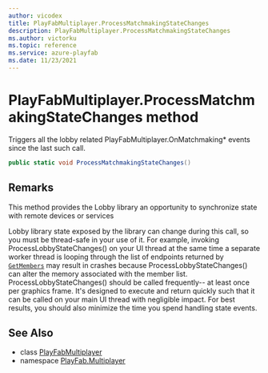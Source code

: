 ```yaml
---
author: vicodex
title: PlayFabMultiplayer.ProcessMatchmakingStateChanges
description: PlayFabMultiplayer.ProcessMatchmakingStateChanges
ms.author: victorku
ms.topic: reference
ms.service: azure-playfab
ms.date: 11/23/2021
---
```


# PlayFabMultiplayer.ProcessMatchmakingStateChanges method

Triggers all the lobby related PlayFabMultiplayer.OnMatchmaking* events since the last such call.

```csharp
public static void ProcessMatchmakingStateChanges()
```

## Remarks

This method provides the Lobby library an opportunity to synchronize state with remote devices or services

Lobby library state exposed by the library can change during this call, so you must be thread-safe in your use of it. For example, invoking ProcessLobbyStateChanges() on your UI thread at the same time a separate worker thread is looping through the list of endpoints returned by [`GetMembers`](../Lobby/GetMembers.md) may result in crashes because ProcessLobbyStateChanges() can alter the memory associated with the member list. ProcessLobbyStateChanges() should be called frequently-- at least once per graphics frame. It's designed to execute and return quickly such that it can be called on your main UI thread with negligible impact. For best results, you should also minimize the time you spend handling state events.

## See Also

* class [PlayFabMultiplayer](../PlayFabMultiplayer.md)
* namespace [PlayFab.Multiplayer](../../PlayFabMultiplayerSDK.md)

